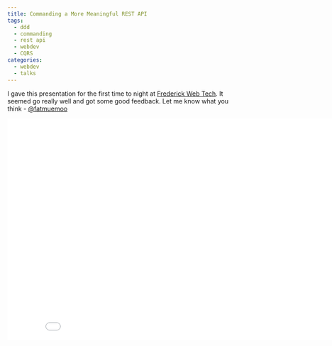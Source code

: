 ```yaml
---
title: Commanding a More Meaningful REST API
tags:
  - ddd
  - commanding
  - rest api
  - webdev
  - CQRS
categories:
  - webdev
  - talks
---
```


I gave this presentation for the first time to night at [Frederick Web Tech](http://www.meetup.com/FredWebTech/). It seemed go really well and got some good
feedback. Let me know what you think - [@fatmuemoo](//twitter.com/fatmuemoo)

<iframe src="//www.slideshare.net/slideshow/embed_code/41134699" width="860" height="500" frameborder="0" marginwidth="0" marginheight="0" scrolling="no"></iframe>
